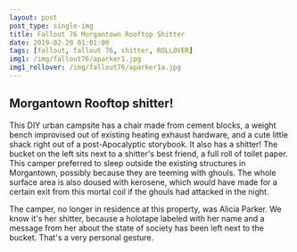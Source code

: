 ```yaml
---
layout: post
post_type: single-img
title: Fallout 76 Morgantown Rooftop Shitter
date: 2019-02-20 01:01:00
tags: [fallout, fallout 76, shitter, ROLLOVER]
img1: /img/fallout76/aparker1.jpg
img1_rollover: /img/fallout76/aparker1a.jpg
---
```

## Morgantown Rooftop shitter!

This DIY urban campsite has a chair made from cement blocks, a weight bench improvised out of existing heating exhaust hardware, and a cute little shack right out of a post-Apocalyptic storybook. It also has a shitter! The bucket on the left sits next to a shitter's best friend, a full roll of toilet paper. This camper preferred to sleep outside the existing structures in Morgantown, possibly because they are teeming with ghouls. The whole surface area is also doused with kerosene, which would have made for a certain exit from this mortal coil if the ghouls had attacked in the night.

The camper, no longer in residence at this property, was Alicia Parker. We know it's her shitter, because a holotape labeled with her name and a message from her about the state of society has been left next to the bucket. That's a very personal gesture.
